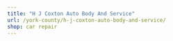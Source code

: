 ```yaml
---
title: "H J Coxton Auto Body And Service"
url: /york-county/h-j-coxton-auto-body-and-service/
shop: car repair
---
```

